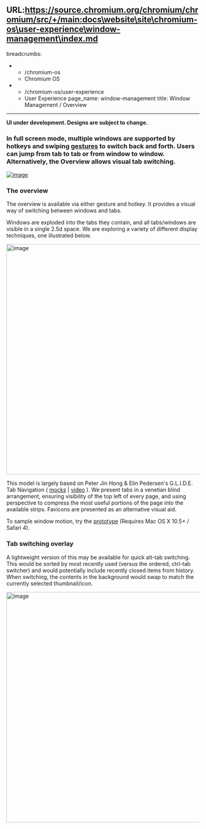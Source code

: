 URL:https://source.chromium.org/chromium/chromium/src/+/main:docs\website\site\chromium-os\user-experience\window-management\index.md
---
breadcrumbs:
- - /chromium-os
  - Chromium OS
- - /chromium-os/user-experience
  - User Experience
page_name: window-management
title: Window Management / Overview
---

******UI under development. Designs are subject to change.******

### In full screen mode, multiple windows are supported by hotkeys and swiping [gestures](https://sites.google.com/a/google.com/chromeos/for-team-members/user-experience/multitouch) to switch back and forth. Users can jump from tab to tab or from window to window. Alternatively, the Overview allows visual tab switching.

[<img alt="image"
src="/chromium-os/user-experience/window-management/OverviewSketch.png">](/chromium-os/user-experience/window-management/OverviewSketch.png)

### The overview

The overview is available via either gesture and hotkey. It provides a visual
way of switching between windows and tabs.

Windows are exploded into the tabs they contain, and all tabs/windows are
visible in a single 2.5d space. We are exploring a variety of different display
techniques, one illustrated below.

[<img alt="image"
src="/chromium-os/user-experience/window-management/Overview.png"
width=600>](/chromium-os/user-experience/window-management/Overview.png)

This model is largely based on Peter Jin Hong & Elin Pedersen's G.L.I.D.E. Tab
Navigation (
[mocks](http://www.flickr.com/photos/peterheads/sets/72157620266552714/show/with/3651412293/)
| [video](https://youtube.com/watch?v=kTXvNdiP-rE) ). We present tabs in a
venetian blind arrangement, ensuring visibility of the top left of every page,
and using perspective to compress the most useful portions of the page into the
available strips. Favicons are presented as an alternative visual aid.

To sample window motion, try the
[prototype](/chromium-os/user-experience/window-management/Overview.app.1.0.0.zip)
(Requires Mac OS X 10.5+ / Safari 4).

### Tab switching overlay

A lightweight version of this may be available for quick alt-tab switching. This
would be sorted by most recently used (versus the ordered, ctrl-tab switcher)
and would potentially include recently closed items from history. When
switching, the contents in the background would swap to match the currently
selected thumbnail/icon.

[<img alt="image"
src="/chromium-os/user-experience/window-management/Chrome-OS-Overlay.png"
width=600>](/chromium-os/user-experience/window-management/Chrome-OS-Overlay.png)
